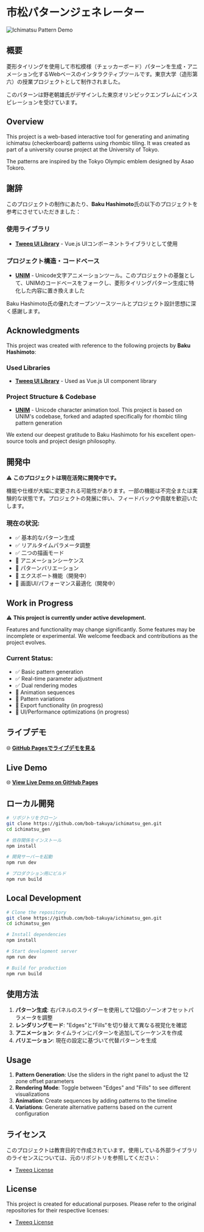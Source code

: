 # 市松パターンジェネレーター

![Ichimatsu Pattern Demo](./public/icon.png?v=20250614)

## 概要

菱形タイリングを使用して市松模様（チェッカーボード）パターンを生成・アニメーション化するWebベースのインタラクティブツールです。東京大学（造形第六）の授業プロジェクトとして制作されました。

このパターンは野老朝雄氏がデザインした東京オリンピックエンブレムにインスピレーションを受けています。

## Overview

This project is a web-based interactive tool for generating and animating ichimatsu (checkerboard) patterns using rhombic tiling. It was created as part of a university course project at the University of Tokyo.

The patterns are inspired by the Tokyo Olympic emblem designed by Asao Tokoro.

## 謝辞

このプロジェクトの制作にあたり、**Baku Hashimoto**氏の以下のプロジェクトを参考にさせていただきました：

### 使用ライブラリ

- **[Tweeq UI Library](https://github.com/baku89/tweeq)** - Vue.js UIコンポーネントライブラリとして使用

### プロジェクト構造・コードベース

- **[UNIM](https://baku89.com/works/unim)** - Unicode文字アニメーションツール。このプロジェクトの基盤として、UNIMのコードベースをフォークし、菱形タイリングパターン生成に特化した内容に置き換えました

Baku Hashimoto氏の優れたオープンソースツールとプロジェクト設計思想に深く感謝します。

## Acknowledgments

This project was created with reference to the following projects by **Baku Hashimoto**:

### Used Libraries

- **[Tweeq UI Library](https://github.com/baku89/tweeq)** - Used as Vue.js UI component library

### Project Structure & Codebase

- **[UNIM](https://baku89.com/works/unim)** - Unicode character animation tool. This project is based on UNIM's codebase, forked and adapted specifically for rhombic tiling pattern generation

We extend our deepest gratitude to Baku Hashimoto for his excellent open-source tools and project design philosophy.

## 開発中

⚠️ **このプロジェクトは現在活発に開発中です。**

機能や仕様が大幅に変更される可能性があります。一部の機能は不完全または実験的な状態です。プロジェクトの発展に伴い、フィードバックや貢献を歓迎いたします。

### 現在の状況:

- ✅ 基本的なパターン生成
- ✅ リアルタイムパラメータ調整
- ✅ 二つの描画モード
- 🚧 アニメーションシーケンス
- 🚧 パターンバリエーション
- 🚧 エクスポート機能（開発中）
- 🚧 画面UI/パフォーマンス最適化（開発中）

## Work in Progress

⚠️ **This project is currently under active development.**

Features and functionality may change significantly. Some features may be incomplete or experimental. We welcome feedback and contributions as the project evolves.

### Current Status:

- ✅ Basic pattern generation
- ✅ Real-time parameter adjustment
- ✅ Dual rendering modes
- 🚧 Animation sequences
- 🚧 Pattern variations
- 🚧 Export functionality (in progress)
- 🚧 UI/Performance optimizations (in progress)

## ライブデモ

🌐 **[GitHub Pagesでライブデモを見る](https://bob-takuya.github.io/ichimatsu_gen/)**

## Live Demo

🌐 **[View Live Demo on GitHub Pages](https://bob-takuya.github.io/ichimatsu_gen/)**

## ローカル開発

```bash
# リポジトリをクローン
git clone https://github.com/bob-takuya/ichimatsu_gen.git
cd ichimatsu_gen

# 依存関係をインストール
npm install

# 開発サーバーを起動
npm run dev

# プロダクション用にビルド
npm run build
```

## Local Development

```bash
# Clone the repository
git clone https://github.com/bob-takuya/ichimatsu_gen.git
cd ichimatsu_gen

# Install dependencies
npm install

# Start development server
npm run dev

# Build for production
npm run build
```

## 使用方法

1. **パターン生成**: 右パネルのスライダーを使用して12個のゾーンオフセットパラメータを調整
2. **レンダリングモード**: "Edges"と"Fills"を切り替えて異なる視覚化を確認
3. **アニメーション**: タイムラインにパターンを追加してシーケンスを作成
4. **バリエーション**: 現在の設定に基づいて代替パターンを生成

## Usage

1. **Pattern Generation**: Use the sliders in the right panel to adjust the 12 zone offset parameters
2. **Rendering Mode**: Toggle between "Edges" and "Fills" to see different visualizations
3. **Animation**: Create sequences by adding patterns to the timeline
4. **Variations**: Generate alternative patterns based on the current configuration

## ライセンス

このプロジェクトは教育目的で作成されています。使用している外部ライブラリのライセンスについては、元のリポジトリを参照してください：

- [Tweeq License](https://github.com/baku89/tweeq/)

## License

This project is created for educational purposes. Please refer to the original repositories for their respective licenses:

- [Tweeq License](https://github.com/baku89/tweeq/)
